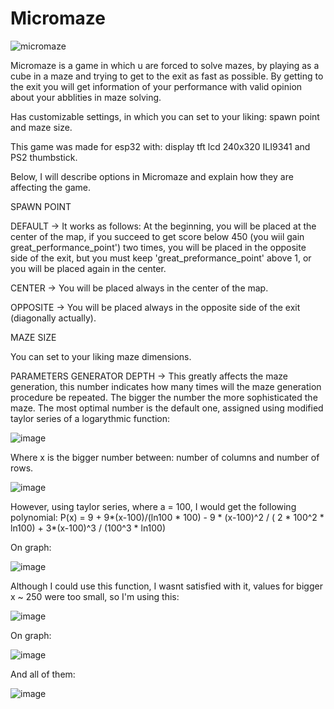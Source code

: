 # Micromaze

![micromaze](https://user-images.githubusercontent.com/105538405/189667758-9ec85738-0a25-4835-8db1-6b99c14963fe.png)


Micromaze is a game in which u are forced to solve mazes, by playing as a cube in a maze and trying to get to the exit as fast as possible.
By getting to the exit you will get information of your performance with valid opinion about your abblities in maze solving.

Has customizable settings, in which you can set to your liking: spawn point and maze size.

This game was made for esp32 with: display tft lcd 240x320 ILI9341 and PS2 thumbstick.



Below, I will describe options in Micromaze and explain how they are affecting the game.


SPAWN POINT

  DEFAULT -> It works as follows: At the beginning, you will be placed at the center of the map, if you succeed to get score below 450 (you wiil gain 
  great_performance_point') two times, you will be placed in the opposite side of the exit, but you must keep 'great_preformance_point' above 1, or you will be placed 
  again in the center.

  CENTER -> You will be placed always in the center of the map.

  OPPOSITE -> You will be placed always in the opposite side of the exit (diagonally actually).

MAZE SIZE

  You can set to your liking maze dimensions.

PARAMETERS
  GENERATOR DEPTH -> This greatly affects the maze generation, this number indicates how many times will the maze generation procedure be repeated.
  The bigger the number the more sophisticated the maze. The most optimal number is the default one, assigned using modified taylor series of a logarythmic function: 
  
  
  ![image](https://user-images.githubusercontent.com/105538405/190658950-d399c8dc-df59-4530-bccc-2e2e7b96efbb.png)
  
  
  Where x is the bigger number between: number of columns and number of rows.
  
  
  
  ![image](https://user-images.githubusercontent.com/105538405/190659111-94b4fb3e-7254-401b-92ee-514f6b58bcfd.png)


  However, using taylor series, where a = 100, I would get the following polynomial: 
  P(x) = 9 + 9*(x-100)/(ln100 * 100) - 9 * (x-100)^2 / ( 2 * 100^2 * ln100) + 3*(x-100)^3 / (100^3 * ln100) 
  
  On graph:
  
  
  ![image](https://user-images.githubusercontent.com/105538405/190664773-e8e02698-20de-472d-8840-d8c0dcfd3c01.png)
  
  
  
  
  Although I could use this function, I wasnt satisfied with it, values for bigger x ~ 250 were too small, so I'm using this:
  
  ![image](https://user-images.githubusercontent.com/105538405/190665627-63aee9c8-dac5-4451-81ef-0a903d6f1326.png)




  On graph:
  
  ![image](https://user-images.githubusercontent.com/105538405/190666137-8eae0c2e-4ffe-4b70-9834-b5e2a07bb681.png)


  And all of them:
  
  ![image](https://user-images.githubusercontent.com/105538405/190666261-1e0fdb5d-e24d-4744-83c3-ba0a7ded40b6.png)






